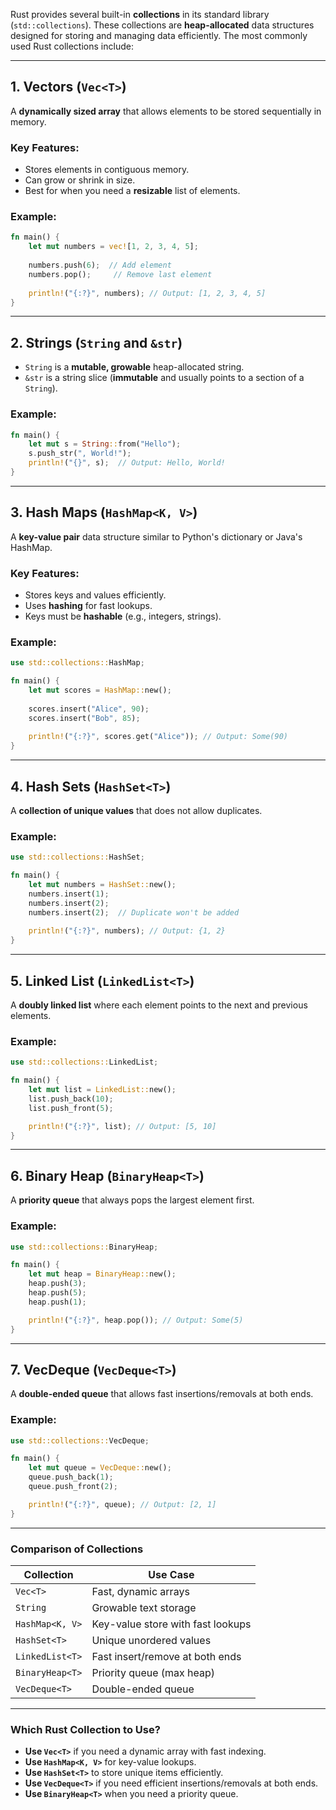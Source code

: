Rust provides several built-in **collections** in its standard library (`std::collections`). These collections are **heap-allocated** data structures designed for storing and managing data efficiently. The most commonly used Rust collections include:

---

## **1. Vectors (`Vec<T>`)**
A **dynamically sized array** that allows elements to be stored sequentially in memory.

### **Key Features:**
- Stores elements in contiguous memory.
- Can grow or shrink in size.
- Best for when you need a **resizable** list of elements.

### **Example:**
```rust
fn main() {
    let mut numbers = vec![1, 2, 3, 4, 5];
    
    numbers.push(6);  // Add element
    numbers.pop();     // Remove last element
    
    println!("{:?}", numbers); // Output: [1, 2, 3, 4, 5]
}
```

---

## **2. Strings (`String` and `&str`)**
- `String` is a **mutable, growable** heap-allocated string.
- `&str` is a string slice (**immutable** and usually points to a section of a `String`).

### **Example:**
```rust
fn main() {
    let mut s = String::from("Hello");
    s.push_str(", World!");
    println!("{}", s);  // Output: Hello, World!
}
```

---

## **3. Hash Maps (`HashMap<K, V>`)**
A **key-value pair** data structure similar to Python's dictionary or Java's HashMap.

### **Key Features:**
- Stores keys and values efficiently.
- Uses **hashing** for fast lookups.
- Keys must be **hashable** (e.g., integers, strings).

### **Example:**
```rust
use std::collections::HashMap;

fn main() {
    let mut scores = HashMap::new();
    
    scores.insert("Alice", 90);
    scores.insert("Bob", 85);
    
    println!("{:?}", scores.get("Alice")); // Output: Some(90)
}
```

---

## **4. Hash Sets (`HashSet<T>`)**
A **collection of unique values** that does not allow duplicates.

### **Example:**
```rust
use std::collections::HashSet;

fn main() {
    let mut numbers = HashSet::new();
    numbers.insert(1);
    numbers.insert(2);
    numbers.insert(2);  // Duplicate won't be added
    
    println!("{:?}", numbers); // Output: {1, 2}
}
```

---

## **5. Linked List (`LinkedList<T>`)**
A **doubly linked list** where each element points to the next and previous elements.

### **Example:**
```rust
use std::collections::LinkedList;

fn main() {
    let mut list = LinkedList::new();
    list.push_back(10);
    list.push_front(5);

    println!("{:?}", list); // Output: [5, 10]
}
```

---

## **6. Binary Heap (`BinaryHeap<T>`)**
A **priority queue** that always pops the largest element first.

### **Example:**
```rust
use std::collections::BinaryHeap;

fn main() {
    let mut heap = BinaryHeap::new();
    heap.push(3);
    heap.push(5);
    heap.push(1);

    println!("{:?}", heap.pop()); // Output: Some(5)
}
```

---

## **7. VecDeque (`VecDeque<T>`)**
A **double-ended queue** that allows fast insertions/removals at both ends.

### **Example:**
```rust
use std::collections::VecDeque;

fn main() {
    let mut queue = VecDeque::new();
    queue.push_back(1);
    queue.push_front(2);

    println!("{:?}", queue); // Output: [2, 1]
}
```

---

### **Comparison of Collections**
| Collection   | Use Case |
|-------------|---------|
| `Vec<T>`    | Fast, dynamic arrays |
| `String`    | Growable text storage |
| `HashMap<K, V>` | Key-value store with fast lookups |
| `HashSet<T>` | Unique unordered values |
| `LinkedList<T>` | Fast insert/remove at both ends |
| `BinaryHeap<T>` | Priority queue (max heap) |
| `VecDeque<T>` | Double-ended queue |

---

### **Which Rust Collection to Use?**
- **Use `Vec<T>`** if you need a dynamic array with fast indexing.
- **Use `HashMap<K, V>`** for key-value lookups.
- **Use `HashSet<T>`** to store unique items efficiently.
- **Use `VecDeque<T>`** if you need efficient insertions/removals at both ends.
- **Use `BinaryHeap<T>`** when you need a priority queue.

 
